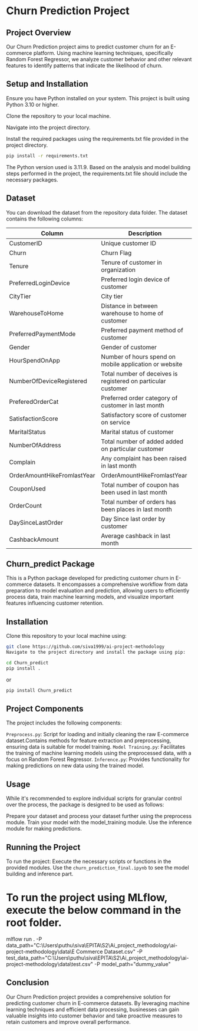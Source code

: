 # Churn Prediction Project
## Project Overview
Our Churn Prediction project aims to predict customer churn for an E-commerce platform. Using machine learning techniques, specifically Random Forest Regressor, we analyze customer behavior and other relevant features to identify patterns that indicate the likelihood of churn.

## Setup and Installation
Ensure you have Python installed on your system. This project is built using Python 3.10 or higher.

Clone the repository to your local machine.

Navigate into the project directory.

Install the required packages using the requirements.txt file provided in the project directory.


```bash
pip install -r requirements.txt
```

The Python version used is 3.11.9. Based on the analysis and model building steps performed in the project, the requirements.txt file should include the necessary packages.

## Dataset
You can download the dataset from the repository data folder. The dataset contains the following columns:

|Column| Description |
|---|-----------|
| CustomerID |Unique customer ID  |
| Churn | Churn Flag  |
| Tenure | Tenure of customer in organization |
| PreferredLoginDevice | Preferred login device of customer |
| CityTier | City tier  |
| WarehouseToHome |  Distance in between warehouse to home of customer|
| PreferredPaymentMode  | Preferred payment method of customer |
| Gender |  Gender of customer |
| HourSpendOnApp |  Number of hours spend on mobile application or website|
| NumberOfDeviceRegistered  |  Total number of deceives is registered on particular customer |
| PreferedOrderCat |  Preferred order category of customer in last month |
| SatisfactionScore |  Satisfactory score of customer on service |
| MaritalStatus |  Marital status of customer |
| NumberOfAddress |  Total number of added added on particular customer |
| Complain |  Any complaint has been raised in last month |
| OrderAmountHikeFromlastYear |  OrderAmountHikeFromlastYear |
| CouponUsed |  Total number of coupon has been used in last month |
| OrderCount |  Total number of orders has been places in last month |
| DaySinceLastOrder |  Day Since last order by customer |
| CashbackAmount |  Average cashback in last month |

## Churn_predict Package
This is a Python package developed for predicting customer churn in E-commerce datasets. It encompasses a comprehensive workflow from data preparation to model evaluation and prediction, allowing users to efficiently process data, train machine learning models, and visualize important features influencing customer retention.

## Installation
Clone this repository to your local machine using:

```bash
git clone https://github.com/siva1999/ai-project-methodology
Navigate to the project directory and install the package using pip:
```
```bash
cd Churn_predict
pip install .
```
or

```bash
pip install Churn_predict
```

## Project Components
The project includes the following components:

`Preprocess.py`: Script for loading and initially cleaning the raw E-commerce dataset.Contains methods for feature extraction and preprocessing, ensuring data is suitable for model training.
`Model Training.py`: Facilitates the training of machine learning models using the preprocessed data, with a focus on Random Forest Regressor.
`Inference.py`: Provides functionality for making predictions on new data using the trained model.

## Usage
While it's recommended to explore individual scripts for granular control over the process, the package is designed to be used as follows:

Prepare your dataset and process your dataset further using the preprocess module.
Train your model with the model_training module.
Use the inference module for making predictions.
## Running the Project
To run the project:
Execute the necessary scripts or functions in the provided modules.
Use the `churn_prediction_final.ipynb` to see the model building and inference part.

# To run the project using MLflow, execute the below command in the root folder.

mlflow run . -P data_path="C:\Users\puthu\siva\EPITA\S2\Ai_project_methodology\ai-project-methodology\data\E Commerce Dataset.csv" -P test_data_path="C:\Users\puthu\siva\EPITA\S2\Ai_project_methodology\ai-project-methodology\data\test.csv" -P model_path="dummy_value"

## Conclusion
Our Churn Prediction project provides a comprehensive solution for predicting customer churn in E-commerce datasets. By leveraging machine learning techniques and efficient data processing, businesses can gain valuable insights into customer behavior and take proactive measures to retain customers and improve overall performance.